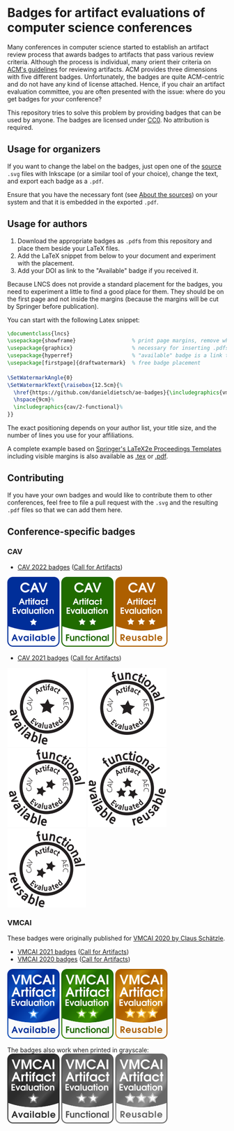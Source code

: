 # Badges for artifact evaluations of computer science conferences
Many conferences in computer science started to establish an artifact review process that awards badges to artifacts that pass various review criteria. Although the process is individual, many orient their criteria on [ACM's guidelines](https://www.acm.org/publications/policies/artifact-review-badging) for reviewing artifacts. ACM provides three dimensions with five different badges. Unfortunately, the badges are quite ACM-centric and do not have any kind of license attached. Hence, if you chair an artifact evaluation committee, you are often presented with the issue: where do you get badges for _your_ conference?

This repository tries to solve this problem by providing badges that can be used by anyone. The badges are licensed under [CC0](https://creativecommons.org/publicdomain/zero/1.0/). No attribution is required.


## Usage for organizers
If you want to change the label on the badges, just open one of the [source](src/about-the-sources.md) `.svg` files with Inkscape (or a similar tool of your choice), change the text, and export each badge as a `.pdf`.

Ensure that you have the necessary font (see [About the sources](src/about-the-sources.md)) on your system and that it is embedded in the exported `.pdf`.


## Usage for authors
1. Download the appropriate badges as `.pdf`s from this repository and place them beside your LaTeX files.
2. Add the LaTeX snippet from below to your document and experiment with the placement.
3. Add your DOI as link to the "Available" badge if you received it.

Because LNCS does not provide a standard placement for the badges, you need to experiment a little to find a good place for them.
They should be on the first page and not inside the margins (because the margins will be cut by Springer before publication).

You can start with the following Latex snippet:

```tex
\documentclass{lncs}
\usepackage{showframe}                  % print page margins, remove when positioning is satisfying
\usepackage{graphicx}                   % necessary for inserting .pdfs 
\usepackage{hyperref}                   % "available" badge is a link to the actual DOI 
\usepackage[firstpage]{draftwatermark}  % free badge placement

\SetWatermarkAngle{0}
\SetWatermarkText{\raisebox{12.5cm}{%
  \href{https://github.com/danieldietsch/ae-badges}{\includegraphics{vmcai/1-available}}% 
  \hspace{9cm}%
  \includegraphics{cav/2-functional}%
}}
```

The exact positioning depends on your author list, your title size, and the number of lines you use for your affiliations.

A complete example based on [Springer's LaTeX2e Proceedings Templates](https://www.springer.com/gp/computer-science/lncs/conference-proceedings-guidelines) including visible margins is also available as [.tex](examples/lncs/samplepaper.tex) or [.pdf](examples/lncs/samplepaper.pdf).


## Contributing
If you have your own badges and would like to contribute them to other conferences, feel free to file a pull request with the `.svg` and the resulting `.pdf` files so that we can add them here.


## Conference-specific badges
### CAV
* [CAV 2022 badges](pdf/cav-alt/) ([Call for Artifacts](http://i-cav.org/2022/artifact-evaluation/))  

![cav-badge-available](examples/preview/cav-alt/1-available.png) ![cav-badge-functional](examples/preview/cav-alt/2-functional.png) ![cav-badge-reusable](examples/preview/cav-alt/3-reusable.png)


* [CAV 2021 badges](pdf/cav/) ([Call for Artifacts](http://i-cav.org/2021/artifact-evaluation/))  

![cav-badge-available](examples/preview/cav/aec-badge_a.png) ![cav-badge-functional](examples/preview/cav/aec-badge_f.png) ![cav-badge-functional-available](examples/preview/cav/aec-badge_f_a.png) ![cav-badge-functional-available-reusable](examples/preview/cav/aec-badge_f_a_r.png) ![cav-badge-functional-reusable](examples/preview/cav/aec-badge_f_r.png)

### VMCAI
These badges were originally published for [VMCAI 2020 by Claus Schätzle](https://github.com/schaetzc/vmcai-badges).
* [VMCAI 2021 badges](pdf/vmcai/) ([Call for Artifacts](https://popl20.sigplan.org/home/VMCAI-2021#Call-for-Artifacts))
* [VMCAI 2020 badges](pdf/vmcai/) ([Call for Artifacts](https://popl20.sigplan.org/home/VMCAI-2020#Call-for-Artifacts))  


![vmcai-badge-available](examples/preview/vmcai/1-available.png) ![vmcai-badge-functional](examples/preview/vmcai/2-functional.png) ![vmcai-badge-reusable](examples/preview/vmcai/3-reusable.png)  

The badges also work when printed in grayscale:  
![vmcai-badge-available-gray](examples/preview/vmcai/1-available.gray.png) ![vmcai-badge-functional-gray](examples/preview/vmcai/2-functional.gray.png) ![vmcai-badge-reusable-gray](examples/preview/vmcai/3-reusable.gray.png)